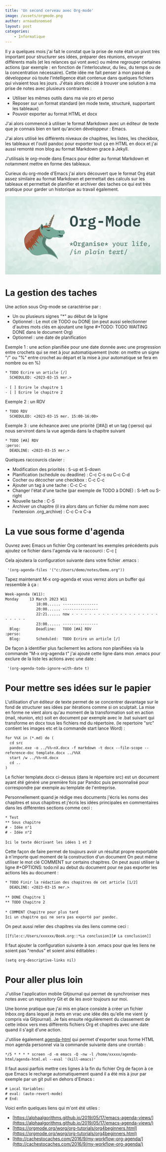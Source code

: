 ```yaml
---
title: 'Un second cerveau avec Org-mode'
image: /assets/orgmode.png
author: arnaudsnomsed
layout: post
categories:
    - Informatique
---
```


Il y a quelques mois j'ai fait le constat que la prise de note était
un pivot très important pour structurer ses idées, préparer des
réunions, envoyer différents mails (et les relances qui vont avec) ou
même regrouper certaines actions (par exemple : en fonction de
l'interlocuteur, du lieu, du temps ou de la concentration
nécessaire). Cette idée me fait penser à mon passé de développeur où
toute l'intelligence était contenue dans quelques fichiers qui vivaient
tous les jours. J'étais alors décidé à trouver une solution à ma prise
de notes avec plusieurs contraintes :

- Utiliser les mêmes outils dans ma vie pro et perso
- Reposer sur un format standard (en mode texte, structuré, supportant les tableaux)
- Pouvoir exporter au format HTML et docx

J'ai alors commencé à utiliser le format Markdown avec un éditeur de
texte que je connais bien en tant qu'ancien développeur : Emacs.

J'ai alors utilisé les différents niveaux de chapitres, les listes,
les checkbox, les tableaux et l'outil pandoc pour exporter tout ça en
HTML en docx et j'ai aussi remonté mon blog au format Markdown grace à
Jekyll.

J'utilisais le org-mode dans Emacs pour éditer au format Markdown et
notamment mettre en forme des tableaux.

Curieux du org-mode d'Emacs j'ai alors découvert que le format Org
était assez similaire au format Markdown et permettait des calculs sur
les tableaux et permettait de planifier et archiver des taches ce qui
est très pratique pour garder un historique au travail également.

![](/assets/orgmode.png)

# La gestion des taches

Une action sous Org-mode se caractérise par :
- Un ou plusieurs signes "*" au début de la ligne
- Optionnel : Le mot clé TODO ou DONE (on peut aussi selectionner d'autres
  mots clés en ajoutant une ligne #+TODO: TODO WAITING DONE dans le document Org)
- Optionnel : une date de planification

Exemple 1 : une action planifiée pour une date donnée avec une
progression entre crochets qui se met à jour automatiquement (note: on
 mettre un signe "/" ou "%" entre crochet au départ et la mise à jour
automatique se fera en nombre ou en %)

```
* TODO Ecrire un article [/]
  SCHEDULED: <2023-03-15 mer.>

- [ ] Ecrire le chapitre 1
- [ ] Ecrire le chapitre 2

```
Exemple 2 : un RDV

```
* TODO RDV
  SCHEDULED: <2023-03-15 mer. 15:00-16:00>

```

Exemple 3 : une écheance avec une priorité ([#A]) et un tag (:perso)
qui nous serviront dans la vue agenda dans la chapitre suivant

```
* TODO [#A] RDV                                                       :perso:
  DEADLINE: <2023-03-15 mer.>

```

Quelques raccourcis clavier :

- Modification des priorités : <kbd>S</kbd>-up et S-down
- Planification (schedule ou deadline) : C-c C-s ou C-c C-d
- Cocher ou décocher une checkbox : C-c C-c
- Ajouter un tag à une tache : C-c C-c
- Changer l'état d'une tache (par exemple de TODO à DONE) : S-left ou S-right
- Nouvelle tache : C-S <RET>
- Archiver un chapitre (il ira alors dans un fichier du même nom avec
  l'extension .org_archive) : C-c C-x C-a

# La vue sous forme d'agenda

Ouvrez avec Emacs un fichier Org contenant les exemples précédents
puis ajoutez ce fichier dans l'agenda via le raccourci : C-c [

Cela ajoutera la configuration suivante dans votre fichier .emacs :

```
 '(org-agenda-files '("c:/Users/demo/notes/Demo.org"))
```

Tapez maintenant M-x org-agenda et vous verrez alors un buffer qui ressemble à ça :

```
Week-agenda (W11):
Monday     13 March 2023 W11
              18:00...... ----------------
              20:00...... ----------------
              22:21...... now - - - - - - - - - - - - - - - - - - - - - - - - -
              23:00...... ----------------
  Blog:       Deadline:   TODO [#A] RDV                             :perso:
  Blog:       Scheduled:  TODO Ecrire un article [/]

```

De façon à identifier plus facilement les actions non planifiées via
la commande "M-x org-agenda t" j'ai ajouté cette ligne dans mon .emacs
pour exclure de la liste les actions avec une date :

```
 '(org-agenda-todo-ignore-with-date t)
```

# Pour mettre ses idées sur le papier

L'utilisation d'un éditeur de texte permet de se concentrer davantage
sur le fond de structurer ses idées par itérations comme si on
sculptait. La mise en forme ne vient alors qu'au moment de la
transformation soit en action (mail, réunion, etc) soit en document
par exemple avec le .bat suivant qui transforme en docx tous les
fichiers md du répertoire.  (le repertoire "src" contient les images
etc et la commande start lance Word) :

```
for %%X in (*.md) do (
  cd src
  pandoc.exe -o ../%%~nX.docx -f markdown -t docx --file-scope --reference-doc template.docx ../%%X
  start /w ../%%~nX.docx
  cd ..
)

```

Le fichier template.docx ci-dessus (dans le répertoire src) est un
document ayant été généré une première fois par Pandoc puis
personnalisé pour correspondre par exemple au template de
l'entreprise.


Personnellement quand je rédige mes documents j'écris les noms des
chapitres et sous chapitres et j'écris les idées principales en
commentaires dans les différentes sections comme ceci :

```
* Test
** Sous chapitre
# - Idée n°1
# - Idée n°2

Ici le texte décrivant les idées 1 et 2

```



Cette façon de faire permet de toujours avoir un résultat propre
exportable à n'importe quel moment de la construction d'un document On
peut même utiliser le mot clé COMMENT sur certains chapitres. On peut
aussi utiliser la ligne #+OPTIONS: todo:nil au debut du document pour
ne pas exporter les actions liés au document :

```
* TODO Finir la rédaction des chapitres de cet article [1/2]
  DEADLINE: <2023-03-15 mer.>

** DONE Chapitre 1
** TODO Chapitre 2

* COMMENT Chapitre pour plus tard
Ici un chapitre qui ne sera pas exporté par pandoc.

```


On peut aussi relier des chapitres via des liens comme ceci :

```
[[file:c:/Users/xxxxxx/Book.org::*La conclusion][# La conclusion]]
```

Il faut ajouter la configuration suivante à son .emacs pour que les
liens ne soient pas "rendus" et soient ainsi éditables :

```
(setq org-descriptive-links nil)

```

# Pour aller plus loin


J'utilise l'application mobile Gitjournal qui permet de synchroniser
mes notes avec un repository Git et de les avoir toujours sur moi.

Une bonne pratique que j'ai mis en place consiste à créer un fichier
Inbox.org dans lequel je mets en vrac une idée dès qu'elle me vient (y
compris via Gitjournal). Je fais ensuite régulièrement du classement
de cette inbox vers mes différents fichiers Org et chapitres avec une
date quand il s'agit d'une action.

J'utilise également [agenda-html](https://github.com/dantecatalfamo/agenda-html) qui permet d'exporter sous forme HTML
mon agenda personnel via la commande suivante dans une crontab :

```
*/5 * * * * screen -d -m emacs -Q -nw -l /home/xxxxx/agenda-html/agenda-html.el --eval '(kill-emacs)'
```

Il faut aussi parfois mettre ces lignes à la fin du fichier Org de
façon à ce que Emacs le recharge automatiquement quand il a été mis à
jour par exemple par un git pull en dehors d'Emacs :

```
# Local Variables:
# eval: (auto-revert-mode)
# End:
```

Voici enfin quelques liens qui m'ont été utiles :

- [https://alphaalgorithms.github.io/2019/05/17/emacs-agenda-views/](https://alphaalgorithms.github.io/2019/05/17/emacs-agenda-views/)
- [https://orgmode.org/worg/org-tutorials/org4beginners.html](https://orgmode.org/worg/org-tutorials/org4beginners.html)
- [http://cachestocaches.com/2016/9/my-workflow-org-agenda/](http://cachestocaches.com/2016/9/my-workflow-org-agenda/)
